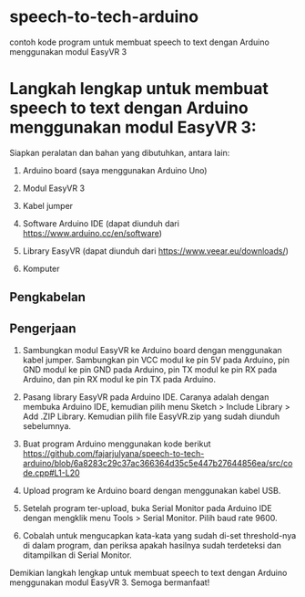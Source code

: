 # speech-to-tech-arduino
 contoh kode program untuk membuat speech to text dengan Arduino menggunakan modul EasyVR 3
# Langkah lengkap untuk membuat speech to text dengan Arduino menggunakan modul EasyVR 3:

Siapkan peralatan dan bahan yang dibutuhkan, antara lain:

1. Arduino board (saya menggunakan Arduino Uno)

2. Modul EasyVR 3

3. Kabel jumper

4. Software Arduino IDE (dapat diunduh dari https://www.arduino.cc/en/software)

5. Library EasyVR (dapat diunduh dari https://www.veear.eu/downloads/)

6. Komputer

## Pengkabelan
## Pengerjaan 

1. Sambungkan modul EasyVR ke Arduino board dengan menggunakan kabel jumper. Sambungkan pin VCC modul ke pin 5V pada Arduino, pin GND modul ke pin GND pada Arduino, pin TX modul ke pin RX pada Arduino, dan pin RX modul ke pin TX pada Arduino.

2. Pasang library EasyVR pada Arduino IDE. Caranya adalah dengan membuka Arduino IDE, kemudian pilih menu Sketch > Include Library > Add .ZIP Library. Kemudian pilih file EasyVR.zip yang sudah diunduh sebelumnya.

3. Buat program Arduino menggunakan kode berikut <br>
https://github.com/fajarjulyana/speech-to-tech-arduino/blob/6a8283c29c37ac366364d35c5e447b27644856ea/src/code.cpp#L1-L20

4. Upload program ke Arduino board dengan menggunakan kabel USB.

6. Setelah program ter-upload, buka Serial Monitor pada Arduino IDE dengan mengklik menu Tools > Serial Monitor. Pilih baud rate 9600.

7. Cobalah untuk mengucapkan kata-kata yang sudah di-set threshold-nya di dalam program, dan periksa apakah hasilnya sudah terdeteksi dan ditampilkan di Serial Monitor.

Demikian langkah lengkap untuk membuat speech to text dengan Arduino menggunakan modul EasyVR 3. Semoga bermanfaat!
